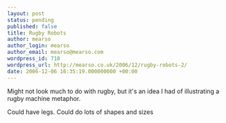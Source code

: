 ```yaml
---
layout: post
status: pending
published: false
title: Rugby Robots
author: mearso
author_login: mearso
author_email: mearso@mearso.com
wordpress_id: 718
wordpress_url: http://mearso.co.uk/2006/12/rugby-robots-2/
date: 2006-12-06 16:35:19.000000000 +00:00
---
```

Might not look much to do with rugby, but it's an idea I had of illustrating a rugby machine metaphor.

Could have legs. Could do lots of shapes and sizes
